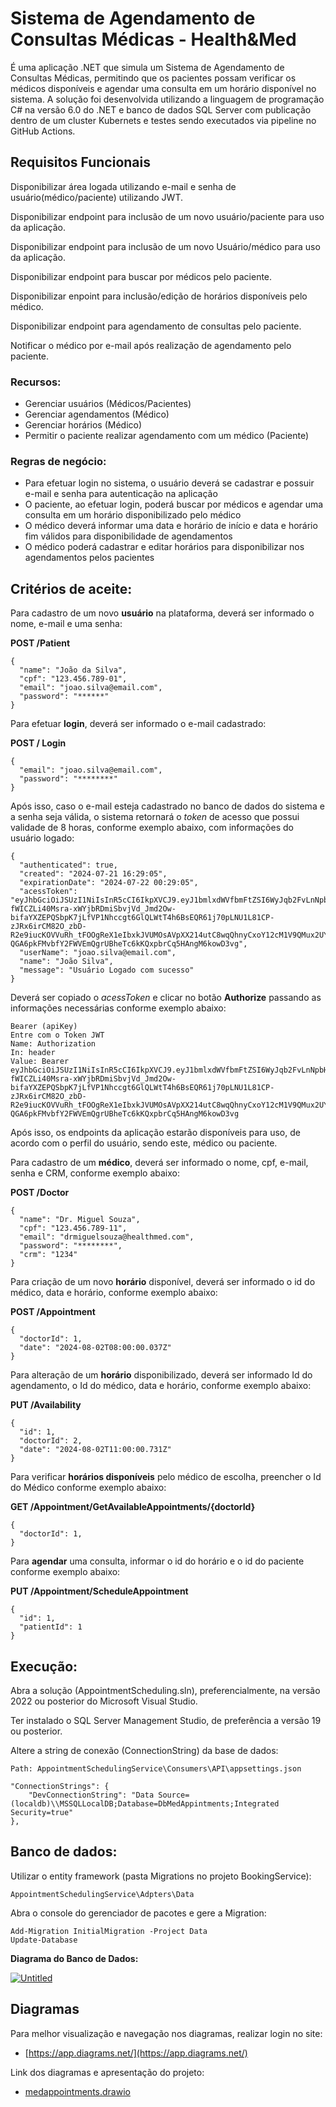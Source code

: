 # Sistema de Agendamento de Consultas Médicas - Health&Med

É uma aplicação .NET que simula um Sistema de Agendamento de Consultas Médicas, permitindo que os pacientes possam verificar os médicos disponíveis e agendar uma consulta em um horário disponível no sistema. A solução foi desenvolvida utilizando a linguagem de programação C# na versão 6.0 do .NET e banco de dados SQL Server com publicação dentro de um cluster Kubernets e testes sendo executados via pipeline no GitHub Actions.

## Requisitos Funcionais
Disponibilizar área logada utilizando e-mail e senha de usuário(médico/paciente) utilizando JWT.

Disponibilizar endpoint para inclusão de um novo usuário/paciente para uso da aplicação.

Disponibilizar endpoint para inclusão de um novo Usuário/médico para uso da aplicação.

Disponibilizar endpoint para buscar por médicos pelo paciente.

Disponibilizar enpoint para inclusão/edição de horários disponíveis pelo médico.

Disponibilizar endpoint para agendamento de consultas pelo paciente.

Notificar o médico por e-mail após realização de agendamento pelo paciente.

### Recursos:
* Gerenciar usuários (Médicos/Pacientes)
* Gerenciar agendamentos (Médico)
* Gerenciar horários (Médico)
* Permitir o paciente realizar agendamento com um médico (Paciente)

### Regras de negócio:
* Para efetuar login no sistema, o usuário deverá se cadastrar e possuir e-mail e senha para autenticação na aplicação
* O paciente, ao efetuar login, poderá buscar por médicos e agendar uma consulta em um horário disponibilizado pelo médico
* O médico deverá informar uma data e horário de início e data e horário fim válidos para disponibilidade de agendamentos
* O médico poderá cadastrar e editar horários para disponibilizar nos agendamentos pelos pacientes

## Critérios de aceite:

Para cadastro de um novo **usuário** na plataforma, deverá ser informado o nome, e-mail e uma senha:

**POST /Patient**
```
{
  "name": "João da Silva",
  "cpf": "123.456.789-01",
  "email": "joao.silva@email.com",
  "password": "******"
}

```

Para efetuar **login**, deverá ser informado o e-mail cadastrado:

**POST / Login**

```
{
  "email": "joao.silva@email.com",
  "password": "********"
}
```

Após isso, caso o e-mail esteja cadastrado no banco de dados do sistema e a senha seja válida, o sistema retornará o *token* de acesso que possui validade de 8 horas, conforme exemplo abaixo, com informações do usuário logado:

````
{
  "authenticated": true,
  "created": "2024-07-21 16:29:05",
  "expirationDate": "2024-07-22 00:29:05",
  "acessToken": "eyJhbGciOiJSUzI1NiIsInR5cCI6IkpXVCJ9.eyJ1bmlxdWVfbmFtZSI6WyJqb2FvLnNpbHZhQGVtYWlsLmNvbSIsImpvYW8uc2lsdmFAZW1haWwuY29tIl0sImp0aSI6ImM5Njg1MWNhLTVmNzUtNDk0YS05ZTlhLWI5NWNhMmUwOTJlZSIsIm5iZiI6MTcyMTU5MDE0NSwiZXhwIjoxNzIxNjE4OTQ1LCJpYXQiOjE3MjE1OTAxNDUsImlzcyI6IkV4ZW1wbG9Jc3N1ZXIiLCJhdWQiOiJFeGVtcGxvQXVkaWVuY2UifQ.cwQz5878YWdfZfSxEIJnEsvHxD__TX0HbWyWSepqBQDvG9fdTc54-fWICZLi40Msra-xWYjbRDmiSbvjVd_Jmd2Ow-bifaYXZEPQSbpK7jLfVP1Nhccgt6GlQLWtT4h6BsEQR61j70pLNU1L81CP-zJRx6irCM82O_zbD-R2e9iucKOVVuRh_tFOOgReX1eIbxkJVUMOsAVpXX214utC8wqQhnyCxoY12cM1V9QMux2UYj2B8imVo0NAOC7n50FW8BZ8urOEgugX45y8ER0i4biZTUW6qCwe0T-QGA6pkFMvbfY2FWVEmQgrUBheTc6kKQxpbrCq5HAngM6kowD3vg",
  "userName": "joao.silva@email.com",
  "name": "João Silva",
  "message": "Usuário Logado com sucesso"
}
````

Deverá ser copiado o *acessToken* e clicar no botão **Authorize** passando as informações necessárias conforme exemplo abaixo:

````
Bearer (apiKey)
Entre com o Token JWT
Name: Authorization
In: header
Value: Bearer eyJhbGciOiJSUzI1NiIsInR5cCI6IkpXVCJ9.eyJ1bmlxdWVfbmFtZSI6WyJqb2FvLnNpbHZhQGVtYWlsLmNvbSIsImpvYW8uc2lsdmFAZW1haWwuY29tIl0sImp0aSI6ImM5Njg1MWNhLTVmNzUtNDk0YS05ZTlhLWI5NWNhMmUwOTJlZSIsIm5iZiI6MTcyMTU5MDE0NSwiZXhwIjoxNzIxNjE4OTQ1LCJpYXQiOjE3MjE1OTAxNDUsImlzcyI6IkV4ZW1wbG9Jc3N1ZXIiLCJhdWQiOiJFeGVtcGxvQXVkaWVuY2UifQ.cwQz5878YWdfZfSxEIJnEsvHxD__TX0HbWyWSepqBQDvG9fdTc54-fWICZLi40Msra-xWYjbRDmiSbvjVd_Jmd2Ow-bifaYXZEPQSbpK7jLfVP1Nhccgt6GlQLWtT4h6BsEQR61j70pLNU1L81CP-zJRx6irCM82O_zbD-R2e9iucKOVVuRh_tFOOgReX1eIbxkJVUMOsAVpXX214utC8wqQhnyCxoY12cM1V9QMux2UYj2B8imVo0NAOC7n50FW8BZ8urOEgugX45y8ER0i4biZTUW6qCwe0T-QGA6pkFMvbfY2FWVEmQgrUBheTc6kKQxpbrCq5HAngM6kowD3vg
````

Após isso, os endpoints da aplicação estarão disponíveis para uso, de acordo com o perfil do usuário, sendo este, médico ou paciente.

Para cadastro de um **médico**, deverá ser informado o nome, cpf, e-mail, senha e CRM, conforme exemplo abaixo:

**POST /Doctor**

````
{
  "name": "Dr. Miguel Souza",
  "cpf": "123.456.789-11",
  "email": "drmiguelsouza@healthmed.com",
  "password": "********",
  "crm": "1234"
}
````

Para criação de um novo **horário** disponível, deverá ser informado o id do médico, data e horário, conforme exemplo abaixo:

**POST /Appointment**

````
{
  "doctorId": 1,
  "date": "2024-08-02T08:00:00.037Z"
}
````

Para alteração de um **horário** disponibilizado, deverá ser informado Id do agendamento, o Id do médico, data e horário, conforme exemplo abaixo:

**PUT /Availability**

````
{
  "id": 1,
  "doctorId": 2,
  "date": "2024-08-02T11:00:00.731Z"
}
````

Para verificar **horários disponíveis** pelo médico de escolha, preencher o Id do Médico conforme exemplo abaixo:

**GET /Appointment/GetAvailableAppointments/{doctorId}**
````
{
  "doctorId": 1,
}
````
Para **agendar** uma consulta, informar o id do horário e o id do paciente conforme exemplo abaixo:

**PUT /Appointment/ScheduleAppointment**

````
{
  "id": 1,
  "patientId": 1
}
````


## Execução:
Abra a solução (AppointmentScheduling.sln), preferencialmente, na versão 2022 ou posterior do Microsoft Visual Studio.

Ter instalado o SQL Server Management Studio, de preferência a versão 19 ou posterior.

Altere a string de conexão (ConnectionString) da base de dados:

````
Path: AppointmentSchedulingService\Consumers\API\appsettings.json

"ConnectionStrings": {
    "DevConnectionString": "Data Source=(localdb)\\MSSQLLocalDB;Database=DbMedAppintments;Integrated Security=true"
},
````

## Banco de dados:
Utilizar o entity framework (pasta Migrations no projeto BookingService):
````
AppointmentSchedulingService\Adpters\Data
````
Abra o console do gerenciador de pacotes e gere a Migration:
````
Add-Migration InitialMigration -Project Data
Update-Database
````
**Diagrama do Banco de Dados:**

[![Untitled](https://hackmd.io/_uploads/r1VHpWotA.png)](https://hackmd-prod-images.s3-ap-northeast-1.amazonaws.com/uploads/upload_afdfa0846341acc6781c5e52bd034eff.jpg?AWSAccessKeyId=AKIA3XSAAW6AWSKNINWO&Expires=1722650507&Signature=FnN382ABSp29I39mQ320cPhTsFU%3D)


## Diagramas
Para melhor visualização e navegação nos diagramas, realizar login no site:
* [https://app.diagrams.net/](https://app.diagrams.net/)

Link dos diagramas e apresentação do projeto:
* [medappointments.drawio](https://drive.google.com/file/d/1-KnEti7zq4l8iJwbpSu9gnDOIUGbByg8/view?usp=sharing)
